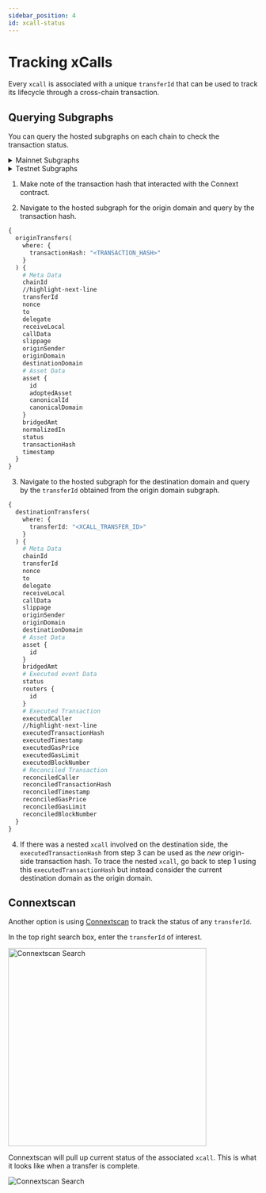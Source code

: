 ```yaml
---
sidebar_position: 4
id: xcall-status
---
```


# Tracking xCalls

Every `xcall` is associated with a unique `transferId` that can be used to track its lifecycle through a cross-chain transaction.

## Querying Subgraphs

You can query the hosted subgraphs on each chain to check the transaction status.

<details>

  <summary>Mainnet Subgraphs</summary>

| Chain | Subgraph |
| --- | --- |
| Ethereum | [v0-Mainnet](https://thegraph.com/hosted-service/subgraph/connext/amarok-runtime-v0-mainnet) |
| Optimism | [v0-Optimism](https://thegraph.com/hosted-service/subgraph/connext/amarok-runtime-v0-optimism) |
| Arbitrum | [v0-Arbitrum](https://thegraph.com/hosted-service/subgraph/connext/amarok-runtime-v0-arbitrum-one) |
| Polygon | [v0-Polygon](https://thegraph.com/hosted-service/subgraph/connext/amarok-runtime-v0-polygon) |
| Binance Smart Chain | [v0-Bnb](https://thegraph.com/hosted-service/subgraph/connext/amarok-runtime-v0-bnb) |
| Gnosis | [v0-Gnosis](https://thegraph.com/hosted-service/subgraph/connext/amarok-runtime-v0-gnosis) |

</details>

<details>

  <summary>Testnet Subgraphs</summary>

| Chain | Subgraph |
| --- | --- |
| Goerli | [v0-Goerli](https://thegraph.com/hosted-service/subgraph/connext/nxtp-amarok-runtime-v0-goerli) |
| Optimism-Goerli | [v0-Opt-Goerli](https://thegraph.com/hosted-service/subgraph/connext/amarok-runtime-v0-opt-goerli) |
| Mumbai | [v0-Mumbai](https://thegraph.com/hosted-service/subgraph/connext/nxtp-amarok-runtime-v0-mumbai) |

</details>

1. Make note of the transaction hash that interacted with the Connext contract.

2. Navigate to the hosted subgraph for the origin domain and query by the transaction hash.

  ```graphql
  {
    originTransfers(
      where: {
        transactionHash: "<TRANSACTION_HASH>"
      }
    ) {
      # Meta Data
      chainId
      //highlight-next-line
      transferId
      nonce
      to
      delegate
      receiveLocal
      callData
      slippage
      originSender
      originDomain
      destinationDomain
      # Asset Data
      asset {
        id
        adoptedAsset
        canonicalId
        canonicalDomain
      }
      bridgedAmt
      normalizedIn
      status
      transactionHash
      timestamp
    }
  }
  ```
        
3. Navigate to the hosted subgraph for the destination domain and query by the `transferId` obtained from the origin domain subgraph.

  ```graphql
  {
    destinationTransfers(
      where: {
        transferId: "<XCALL_TRANSFER_ID>"
      }
    ) {
      # Meta Data
      chainId
      transferId
      nonce
      to
      delegate
      receiveLocal
      callData
      slippage
      originSender
      originDomain
      destinationDomain
      # Asset Data
      asset {
        id
      }
      bridgedAmt
      # Executed event Data
      status
      routers {
        id
      }
      # Executed Transaction
      executedCaller
      //highlight-next-line
      executedTransactionHash
      executedTimestamp
      executedGasPrice
      executedGasLimit
      executedBlockNumber
      # Reconciled Transaction
      reconciledCaller
      reconciledTransactionHash
      reconciledTimestamp
      reconciledGasPrice
      reconciledGasLimit
      reconciledBlockNumber
    }
  }
  ```

4. If there was a nested `xcall` involved on the destination side, the `executedTransactionHash` from step 3 can be used as the *new* origin-side transaction hash. To trace the nested `xcall`, go back to step 1 using this `executedTransactionHash` but instead consider the current destination domain as the origin domain.

## Connextscan

Another option is using [Connextscan](https://testnet.amarok.connextscan.io/) to track the status of any `transferId`.

In the top right search box, enter the `transferId` of interest.

<img src="/img/guides/connextscan_search.png" alt="Connextscan Search" width="400px"/>

Connextscan will pull up current status of the associated `xcall`. This is what it looks like when a transfer is complete.

<img src="/img/guides/connextscan_complete.png" alt="Connextscan Search"/>
